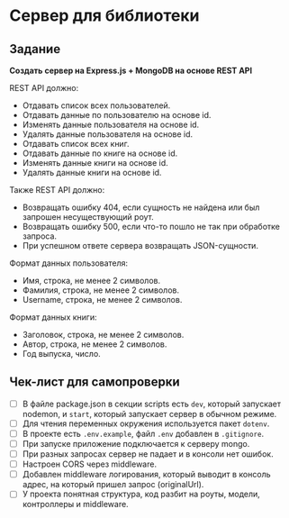 # Сервер для библиотеки

## Задание

**Создать сервер на Express.js + MongoDB на основе REST API**

REST API должно:

- Отдавать список всех пользователей.
- Отдавать данные по пользователю на основе id.
- Изменять данные пользователя на основе id.
- Удалять данные пользователя на основе id.
- Отдавать список всех книг.
- Отдавать данные по книге на основе id.
- Изменять данные книги на основе id.
- Удалять данные книги на основе id.

Также REST API должно:

- Возвращать ошибку 404, если сущность не найдена или был запрошен несуществующий роут.
- Возвращать ошибку 500, если что-то пошло не так при обработке запроса.
- При успешном ответе сервера возвращать JSON-сущности.

Формат данных пользователя:

- Имя, строка, не менее 2 символов.
- Фамилия, строка, не менее 2 символов.
- Username, строка, не менее 2 символов.

Формат данных книги:

- Заголовок, строка, не менее 2 символов.
- Автор, строка, не менее 2 символов.
- Год выпуска, число.

## **Чек-лист для самопроверки**

- [ ]  В файле package.json в секции scripts есть `dev`, который запускает nodemon, и `start`, который запускает сервер в обычном режиме.
- [ ]  Для чтения переменных окружения используется пакет `dotenv`.
- [ ]  В проекте есть `.env.example`, файл `.env` добавлен в `.gitignore`.
- [ ]  При запуске приложение подключается к серверу mongo.
- [ ]  При разных запросах сервер не падает и в консоли нет ошибок.
- [ ]  Настроен CORS через middleware.
- [ ]  Добавлен middleware логирования, который выводит в консоль адрес, на который пришел запрос (originalUrl).
- [ ]  У проекта понятная структура, код разбит на роуты, модели, контроллеры и middleware.
